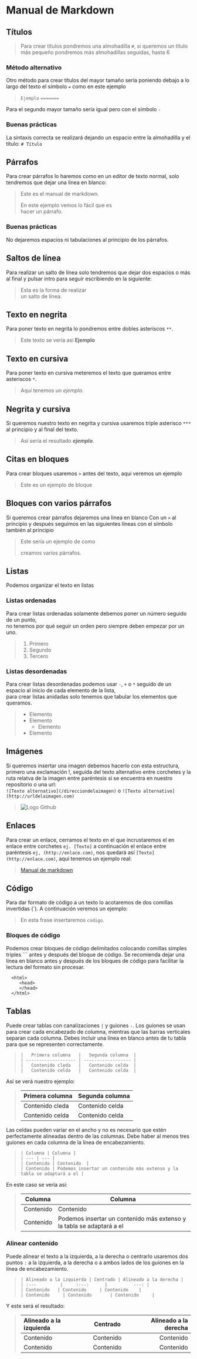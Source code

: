 # Manual de Markdown
## Títulos
>Para crear títulos pondremos una almohadilla `#`, si queremos un título más pequeño pondremos más almohadillas seguidas, hasta 6

### Método alternativo
Otro método para crear títulos del mayor tamaño sería poniendo debajo a lo largo del texto el símbolo `=` como en este ejemplo
>`Ejemplo`
>`=======`

Para el segundo mayor tamaño sería igual pero con el símbolo `-`

### Buenas prácticas
La sintaxis correcta se realizará dejando un espacio entre la almohadilla y el título:
`# Título`
  
  
## Párrafos
Para crear párrafos lo haremos como en un editor de texto normal, solo tendremos que dejar una línea en blanco:  
>Este es el manual de markdown.
>
>En este ejemplo vemos lo fácil que es  
>hacer un párrafo.

### Buenas prácticas
No dejaremos espacios ni tabulaciones al principio de los párrafos.
  
  
## Saltos de línea
Para realizar un salto de línea solo tendremos que dejar dos espacios o más al final y pulsar intro para seguir escribiendo en la siguiente:  
>Esta es la forma de realizar  
>un salto de línea.  
  
  
## Texto en negrita  
Para poner texto en negrita lo pondremos entre dobles asteriscos `**`.  
>Este texto se vería así **Ejemplo**  
  
  
## Texto en cursiva
Para poner texto en cursiva meteremos el texto que queramos entre asteriscos `*`.  
>Aquí tenemos un *ejemplo*.  
  
  
## Negrita y cursiva
Si queremos nuestro texto en negrita y cursiva usaremos triple asterisco `***` al principio y al final del texto.
>Así sería el resultado ***ejemplo***.
  
  
## Citas en bloques
Para crear bloques usaremos `>` antes del texto, aqui veremos un ejemplo
>Este es un ejemplo de bloque

## Bloques con varios párrafos
Si queremos crear párrafos dejaremos una línea en blanco Con un `>` al principio y después seguimos en las siguientes líneas con el símbolo también al principio
>Este sería un ejemplo de como
>
>creamos varios párrafos.
  
  
## Listas  
Podemos organizar el texto en listas

### Listas ordenadas
Para crear listas ordenadas solamente debemos poner un número seguido de un punto,  
no tenemos por qué seguir un orden pero siempre deben empezar por un uno.
>1. Primero
>2. Segundo
>3. Tercero

### Listas desordenadas
Para crear listas desordenadas podemos usar `-`, `+` o `*` seguido de un espacio al inicio de cada elemento de la lista,  
para crear listas anidadas solo tenemos que tabular los elementos que queramos.
>+ Elemento
>+ Elemento
>    + Elemento
>+ Elemento
  
  
## Imágenes
Si queremos insertar una imagen debemos hacerlo con esta estructura, primero una exclamación !, seguida del texto alternativo entre corchetes y la ruta relatva de la imagen entre paréntesis si se encuentra en nuestro repositorio o una url:    
`![Texto alternativo](/direcciondelaimagen)` o `![Texto alternativo](http://urldelaimagen.com)`
>![Logo Github](./git.png)
  
  
## Enlaces
Para crear un enlace, cerramos el texto en el que incrustaremos el en enlace entre corchetes `ej. [Texto]` a continuación el enlace entre paréntesis `ej, (http://enlace.com)`, nos quedará así `[Texto](http://enlace.com)`, aquí tenemos un ejemplo real:  
>[Manual de markdown](https://www.markdownguide.org/basic-syntax/)
  
  
## Código
Para dar formato de código a un texto lo acotaremos de dos comillas invertidas  (`). A continuación veremos un ejemplo:        
 
>En esta frase insertaremos `código`.

### Bloques de código
Podemos crear bloques de código delimitados colocando comillas simples triples ``` antes y después del bloque de código. Se recomienda dejar una línea en blanco antes y después de los bloques de código para facilitar la lectura del formato sin procesar.

 ```
   <html>
      <head>
      </head>
   </html>
````
  
  
## Tablas
Puede crear tablas con canalizaciones `|` y guiones `-`. Los guiones se usan para crear cada encabezado de columna, mientras que las barras verticales separan cada columna. Debes incluir una línea en blanco antes de tu tabla para que se representen correctamente.

>```
>|   Primera columna   |   Segunda columna  |  
>| ------------------- | ------------------ |  
>|   Contenido cleda   |   Contenido celda  |  
>|   Contenido celda   |   Contenido celda  |
>```   

Así se verá nuestro ejemplo:  

>|   Primera columna   |   Segunda columna  |
>| ------------------- | ------------------ |
>|   Contenido cleda   |   Contenido celda  |
>|   Contenido celda   |   Contenido celda  |

Las celdas pueden variar en el ancho y no es necesario que estén perfectamente alineadas dentro de las columnas. Debe haber al menos tres guiones en cada columna de la línea de encabezamiento.
>```
>| Columna | Columna |       
>| --- | --- |     
>| Contenido | Contenido  |     
>| Contenido | Podemos insertar un contenido más extenso y la tabla se adaptará a el |
>``` 

En este caso se vería así:      

>| Columna | Columna |   
>| --- | --- |   
>| Contenido | Contenido  |   
>| Contenido | Podemos insertar un contenido más extenso y la tabla se adaptará a el |

### Alinear contenido

Puede alinear el texto a la izquierda, a la derecha o centrarlo usaremos dos puntos `:` a la izquierda, a la derecha o a ambos lados de los guiones en la línea de encabezamiento.
>```
>| Alineado a la izquierda | Centrado | Alineado a la derecha |    
>| :---         |     :---:      |          ---: |    
>| Contenido   | Contenido     | Contenido    |   
>| Contenido     | Contenido       | Contenido     |
>```

Y este será el resultado:

>| Alineado a la izquierda | Centrado | Alineado a la derecha |
>| :---         |     :---:      |          ---: |
>| Contenido   | Contenido     | Contenido    |
>| Contenido     | Contenido       | Contenido     |








                        








